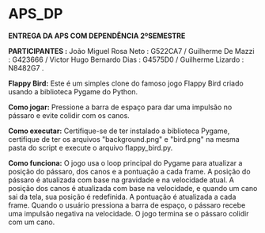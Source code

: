 # APS_DP
**ENTREGA DA APS COM DEPENDÊNCIA 2ºSEMESTRE**

**PARTICIPANTES :**
João Miguel Rosa Neto : G522CA7 /
Guilherme De Mazzi : G423666 /
Victor Hugo Bernardo Dias : G4575D0 /
Guilherme Lizardo : N8482G7 .



**Flappy Bird:**
Este é um simples clone do famoso jogo Flappy Bird criado usando a biblioteca Pygame do Python.

**Como jogar:**
Pressione a barra de espaço para dar uma impulsão no pássaro e evite colidir com os canos.

**Como executar:**
Certifique-se de ter instalado a biblioteca Pygame, certifique de ter os arquivos "background.png" e "bird.png" na mesma pasta do script e execute o arquivo flappy_bird.py.

**Como funciona:**
O jogo usa o loop principal do Pygame para atualizar a posição do pássaro, dos canos e a pontuação a cada frame. A posição do pássaro é atualizada com base na gravidade e na velocidade atual. A posição dos canos é atualizada com base na velocidade, e quando um cano sai da tela, sua posição é redefinida. A pontuação é atualizada a cada frame. Quando o usuário pressiona a barra de espaço, o pássaro recebe uma impulsão negativa na velocidade. O jogo termina se o pássaro colidir com um cano.
